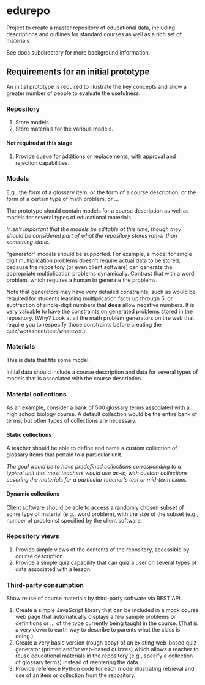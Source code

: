 edurepo
=======

Project to create a master repository of educational data, including descriptions and outlines for standard courses as well as a rich set of materials

See docs subdirectory for more background information.

## Requirements for an initial prototype

An initial prototype is required to illustrate the key concepts and allow a greater number of people to evaluate the usefulness.

### Repository

1. Store models
2. Store materials for the various models.

#### Not required at this stage

1. Provide queue for additions or replacements, with approval and rejection capabilities.

### Models

E.g., the form of a glossary item, or the form of a course description, or the form of a certain type of math problem, or ...

The prototype should contain models for a course description as well as models for several types of educational materials.

*It isn't important that the models be editable at this time, though they should be considered part of what the repository stores rather than something static.*

"generator" models should be supported.  For example, a model for single digit multiplication problems doesn't require actual data to be stored, because the repository (or even client software) can generate the appropriate multiplication problems dynamically.  Contrast that with a word problem, which requires a human to generate the problems.

Note that generators may have very detailed constraints, such as would be required for students learning multiplication facts up through 5, or subtraction of single-digit numbers that __does__ allow negative numbers.  It is very valuable to have the constraints on generated problems stored in the repository.  (Why?  Look at all the math problem generators on the web that require you to respecify those constraints before creating the quiz/worksheet/test/whatever.)

### Materials

This is data that fits some model.

Initial data should include a course description and data for several types of models that is associated with the course description.

### Material collections

As an example, consider a bank of 500 glossary terms associated with a high school biology course.  A default collection would be the entire bank of terms, but other types of collections are necessary.

#### Static collections

A teacher should be able to define and name a custom collection of glossary items that pertain to a particular unit.

*The goal would be to have predefined collections corresponding to a typical unit that most teachers would use as-is, with custom collections covering the materials for a particular teacher's test or mid-term exam.*

#### Dynamic collections

Client software should be able to access a randomly chosen subset of some type of material (e.g., word problem), with the size of the subset (e.g., number of problems) specified by the client software.

### Repository views

1. Provide simple views of the contents of the repository, accessible by course description.
2. Provide a simple quiz capability that can quiz a user on several types of data associated with a lesson.

### Third-party consumption

Show reuse of course materials by third-party software via REST API.

1. Create a simple JavaScript library that can be included in a mock course web page that automatically displays a few sample problems or definitions or ... of the type currently being taught in the course.  (That is a very down to earth way to describe to parents what the class is doing.)
2. Create a very basic version (rough copy) of an existing web-based quiz generator (printed and/or web-based quizzes) which allows a teacher to reuse educational materials in the repository (e.g., specify a collection of glossary terms) instead of reentering the data.
3. Provide reference Python code for each model illustrating retrieval and use of an item or collection from the repository.
